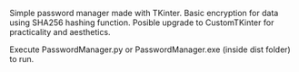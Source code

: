 Simple password manager made with TKinter. 
Basic encryption for data using SHA256 hashing function.
Posible upgrade to CustomTKinter for practicality and aesthetics.

Execute PasswordManager.py or PasswordManager.exe (inside dist folder) to run.
